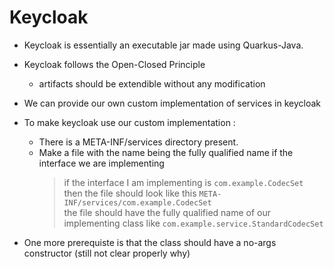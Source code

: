 # Keycloak

- Keycloak is essentially an executable jar made using Quarkus-Java.
- Keycloak follows the Open-Closed Principle
  - artifacts should be extendible without any modification
- We can provide our own custom implementation of services in keycloak

- To make keycloak use our custom implementation :
  - There is a META-INF/services directory present.
  - Make a file with the name being the fully qualified name if the interface we are implementing
    > if the interface I am implementing is ``` com.example.CodecSet ```  
    > then the file should look like this `META-INF/services/com.example.CodecSet`  
    > the file should have the fully qualified name of our implementing class like `com.example.service.StandardCodecSet`  

- One more prerequiste is that the class should have a no-args constructor (still not clear properly why)
